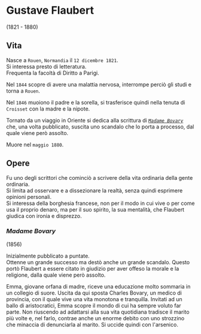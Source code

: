 # Gustave Flaubert
(1821 - 1880)

## Vita

Nasce a `Rouen`, `Normandia` il `12 dicembre 1821`.\
Si interessa presto di letteratura.\
Frequenta la facoltà di Diritto a Parigi.

Nel `1844` scopre di avere una malattia nervosa, interrompe perciò gli studi e torna a `Rouen`.

Nel `1846` muoiono il padre e la sorella, si trasferisce quindi nella tenuta di `Croisset` con la madre e la nipote.

Tornato da un viaggio in Oriente si dedica alla scrittura di *[`Madame Bovary`][madame-bovary]* che, una volta pubblicato, suscita uno scandalo che lo porta a processo, dal quale viene però assolto.

Muore nel `maggio 1880`.

## Opere

Fu uno degli scrittori che cominciò a scrivere della vita ordinaria della gente ordinaria.\
Si limita ad osservare e a dissezionare la realtà, senza quindi esprimere opinioni personali.\
Si interessa della borghesia francese, non per il modo in cui vive o per come usa il proprio denaro, ma per il suo spirito, la sua mentalità, che Flaubert giudica con ironia e disprezzo.

### *Madame Bovary*
(1856)

Inizialmente pubblicato a puntate.\
Ottenne un grande successo ma destò anche un grande scandalo. Questo portò Flaubert a essere citato in giudizio per aver offeso la morale e la religione, dalla quale viene però assolto.

Emma, giovane orfana di madre, riceve una educazione molto sommaria in un collegio di suore. Uscita da qui sposta Charles Bovary, un medico di provincia, con il quale vive una vita monotona e tranquilla. Invitati ad un ballo di aristocratici, Emma scopre il mondo di cui ha sempre voluto far parte. Non riuscendo ad adattarsi alla sua vita quotidiana tradisce il marito più volte e, nel farlo, contrae anche un enorme debito con uno strozzino che minaccia di denunciarla al marito. Si uccide quindi con l'arsenico.

[madame-bovary]: #madame-bovary
